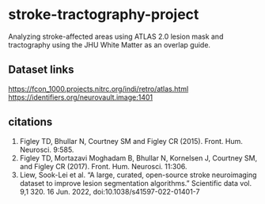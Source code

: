 # stroke-tractography-project
Analyzing stroke-affected areas using ATLAS 2.0 lesion mask and tractography using the JHU White Matter as an overlap guide. 

## Dataset links
https://fcon_1000.projects.nitrc.org/indi/retro/atlas.html
https://identifiers.org/neurovault.image:1401

## citations
1. Figley TD, Bhullar N, Courtney SM and Figley CR (2015). Front. Hum. Neurosci. 9:585.
2. Figley TD, Mortazavi Moghadam B, Bhullar N, Kornelsen J, Courtney SM, and Figley CR (2017). Front. Hum. Neurosci. 11:306.
3. Liew, Sook-Lei et al. “A large, curated, open-source stroke neuroimaging dataset to improve lesion segmentation algorithms.” Scientific data vol. 9,1 320. 16 Jun. 2022, doi:10.1038/s41597-022-01401-7
